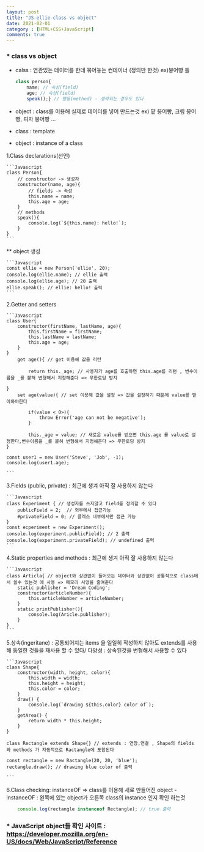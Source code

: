 ```yaml
---
layout: post
title: "JS-ellie-class vs object"
date: 2021-02-01
category : [HTML+CSS+JavaScript]
comments: true
---
```


### * class vs object

- calss : 연관있는 데이터를 한데 묶어놓는 컨테이너 (정의만 한것)
ex)붕어빵 틀

    ```JavaScript
    class person{
        name; // 속성(field)
        age; // 속성(field)
        speak();} // 행동(method) - 생략되는 경우도 있다
    ```

- object : class를 이용해 실제로 데이터를 넣어 만드는것
ex) 팥 붕어빵, 크림 붕어빵, 피자 붕어빵 ...

* class : template
- object : instance of a class

1.Class declarations(선언)

    ```Javascript
    class Person{
        // constructor -> 생성자
        constructor(name, age){
            // fields -> 속성
            this.name = name;
            this.age = age;
        }
        // methods
        speak(){
            console.log(`${this.name}: hello!`);
        }
    }
    ```
** object 생성

    ```Javascript
    const ellie = new Person('ellie', 20);
    console.log(ellie.name); // ellie 출력
    console.log(ellie.age); // 20 출력
    ellie.speak(); // ellie: hello! 출력
    ```

2.Getter and setters

    ```Javascript
    class User{
        constructor(firstName, lastName, age){
            this.firstName = firstName;
            this.lastName = lastName;
            this.age = age;
        }
    }
        get age(){ // get 이용해 값을 리턴

            return this._age; // 사용자가 age를 호출하면 this.age를 리턴 , 변수이름을 _를 붙혀 변형해서 지정해준다 => 무한로딩 방지

    }
        set age(value){ // set 이용해 값을 설정 => 값을 설정하기 때문에 value를 받아와야한다

            if(value < 0>){
                throw Error('age can not be negative');
            }

            this._age = value; // 새로운 value를 받으면 this.age 를 value로 설정한다,변수이름을 _를 붙혀 변형해서 지정해준다 => 무한로딩 방지
    }

    const user1 = new User('Steve', 'Job', -1);
    console.log(user1.age);

    ```

3.Fields (public, private) : 최근에 생겨 아직 잘 사용하지 않는다

    ```Javascript
    class Experiment { // 생성자를 쓰지않고 field를 정의할 수 있다
        publicField = 2;  // 외부에서 접근가능
        #privateField = 0; // 클래스 내부에서만 접근 가능
    }
    const ecperiment = new Experiment();
    console.log(experiment.publicField); // 2 출력
    console.log(experiment.privateField); // undefined 출력
    ```
4.Static properties and methods : 최근에 생겨 아직 잘 사용하지 않는다

    ```Javascript
    class Articla{ // object와 상관없이 들어오는 데이터와 상관없이 공통적으로 class에서 쓸수 있는것 에 사용 => 메모리 사양을 줄여준다
        static publisher = 'Dream Coding';
        constructor(articleNumber){
            this.articleNumber = articleNumber;
        }
        static printPublisher(){
            console.log(Aricle.publisher); 
        }
    }
    ```

5.상속(ingeritane) : 공통되어지는 items 을 일일히 작성하지 않아도 extends를 사용해 동일한 것들을 재사용 할 수 있다/ 다양성 : 상속된것을 변형해서 사용할 수 있다

    ```Javascript
    class Shape{
        constructor(width, height, color){
            this.width = width;
            this.height = height;
            this.color = color;
        }
        draw() {
            console.log(`drawing ${this.color} color of`);
        }
        getArea() {
            return width * this.height;
        }
    }

    class Rectangle extends Shape{} // extends : 연장,연결 , Shape의 fields 와 methods 가 자동적으로 Ractangle에 포함된다

    const rectangle = new Ractangle(20, 20, 'blue');
    rectangle.draw(); // drawing blue color of 출력

    ```
6.Class checking: instanceOF => class를 이용해 새로 만들어진 object
    - instanceOF : 왼쪽에 있는 object가 오른쪽 class의 instance 인지 확인 하는것
```JavaScript
    console.log(rectangle instanceof Rectangle); // true 출력
```
### * JavaScript object들 확인 사이트 : https://developer.mozilla.org/en-US/docs/Web/JavaScript/Reference